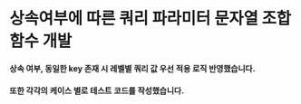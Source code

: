 # 상속여부에 따른 쿼리 파라미터 문자열 조합 함수 개발

#### 상속 여부, 동일한 key 존재 시 레벨별 쿼리 값 우선 적용 로직 반영했습니다.
#### 또한 각각의 케이스 별로 테스트 코드를 작성했습니다.
